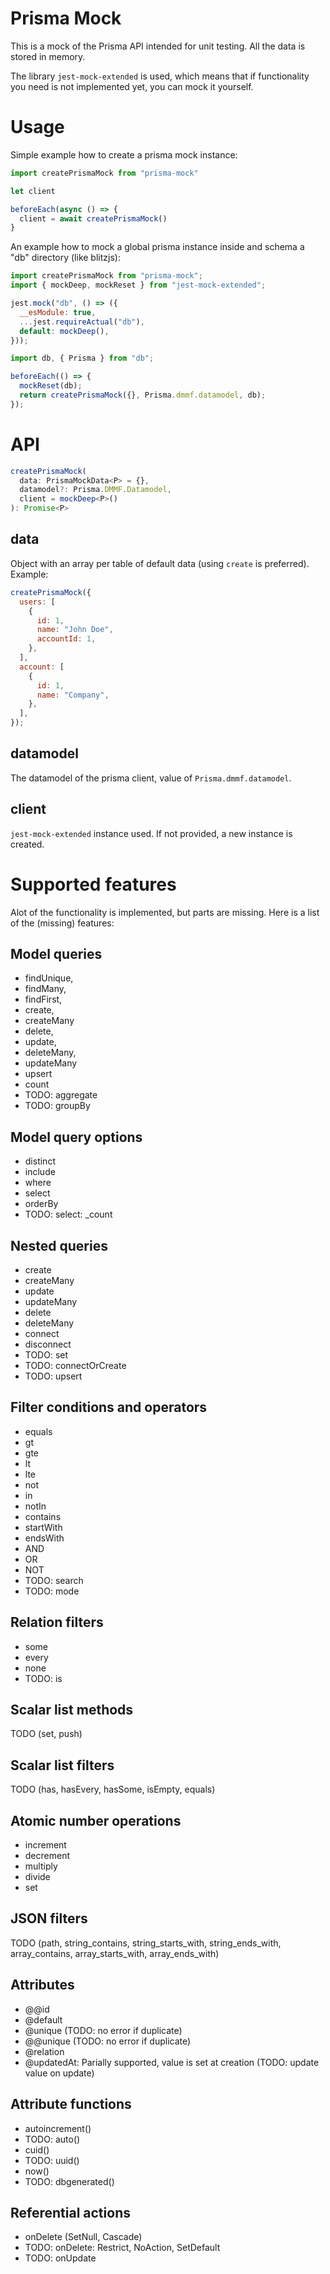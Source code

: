 # Prisma Mock

This is a mock of the Prisma API intended for unit testing. All the data is stored in memory.

The library `jest-mock-extended` is used, which means that if functionality you need is not implemented yet, you can mock it yourself.

# Usage

Simple example how to create a prisma mock instance:

```js
import createPrismaMock from "prisma-mock"

let client

beforeEach(async () => {
  client = await createPrismaMock()
}
```

An example how to mock a global prisma instance inside and schema a "db" directory (like blitzjs):

```js
import createPrismaMock from "prisma-mock";
import { mockDeep, mockReset } from "jest-mock-extended";

jest.mock("db", () => ({
  __esModule: true,
  ...jest.requireActual("db"),
  default: mockDeep(),
}));

import db, { Prisma } from "db";

beforeEach(() => {
  mockReset(db);
  return createPrismaMock({}, Prisma.dmmf.datamodel, db);
});
```

# API

```ts
createPrismaMock(
  data: PrismaMockData<P> = {},
  datamodel?: Prisma.DMMF.Datamodel,
  client = mockDeep<P>()
): Promise<P>
```

## data

Object with an array per table of default data (using `create` is preferred). Example:

```js
createPrismaMock({
  users: [
    {
      id: 1,
      name: "John Doe",
      accountId: 1,
    },
  ],
  account: [
    {
      id: 1,
      name: "Company",
    },
  ],
});
```

## datamodel

The datamodel of the prisma client, value of `Prisma.dmmf.datamodel`.

## client

`jest-mock-extended` instance used. If not provided, a new instance is created.

# Supported features

Alot of the functionality is implemented, but parts are missing. Here is a list of the (missing) features:

## Model queries

- findUnique,
- findMany,
- findFirst,
- create,
- createMany
- delete,
- update,
- deleteMany,
- updateMany
- upsert
- count
- TODO: aggregate
- TODO: groupBy

## Model query options

- distinct
- include
- where
- select
- orderBy
- TODO: select: \_count

## Nested queries

- create
- createMany
- update
- updateMany
- delete
- deleteMany
- connect
- disconnect
- TODO: set
- TODO: connectOrCreate
- TODO: upsert

## Filter conditions and operators

- equals
- gt
- gte
- lt
- lte
- not
- in
- notIn
- contains
- startWith
- endsWith
- AND
- OR
- NOT
- TODO: search
- TODO: mode

## Relation filters

- some
- every
- none
- TODO: is

## Scalar list methods

TODO (set, push)

## Scalar list filters

TODO (has, hasEvery, hasSome, isEmpty, equals)

## Atomic number operations

- increment
- decrement
- multiply
- divide
- set

## JSON filters

TODO (path, string_contains, string_starts_with, string_ends_with, array_contains, array_starts_with, array_ends_with)

## Attributes

- @@id
- @default
- @unique (TODO: no error if duplicate)
- @@unique (TODO: no error if duplicate)
- @relation
- @updatedAt: Parially supported, value is set at creation (TODO: update value on update)

## Attribute functions

- autoincrement()
- TODO: auto()
- cuid()
- TODO: uuid()
- now()
- TODO: dbgenerated()

## Referential actions

- onDelete (SetNull, Cascade)
- TODO: onDelete: Restrict, NoAction, SetDefault
- TODO: onUpdate
